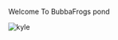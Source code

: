  Welcome To BubbaFrogs pond
 
 
 


![kyle](https://user-images.githubusercontent.com/100529581/209557012-42987353-d9d5-4a9d-ab4b-1c36931aad7a.jpg)
